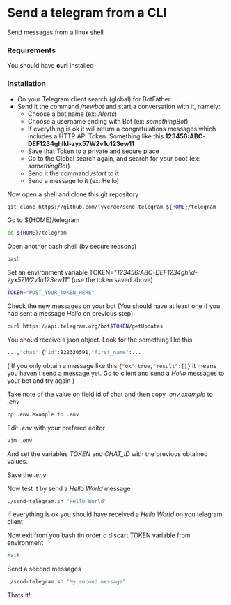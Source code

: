 # Send a telegram from a CLI
Send messages from a linux shell

### Requirements

You should have **curl** installed

### Installation

* On your Telegram client search (global) for BotFather
* Send it the command */newbot* and start a conversation with it, namely:
  * Choose a bot name (ex: *Alerts*)
  * Choose a username ending with Bot (ex: *somethingBot*)
  * If everything is ok it will return a congratulations messages which includes a HTTP API Token. Something like this **123456:ABC-DEF1234ghIkl-zyx57W2v1u123ew11**
  * Save that Token to a private and secure place
  * Go to the Global search again, and search for your boot (ex: *somethingBot*)
  * Send it the command */start* to it
  * Send a message to it (ex: Hello)

Now open a shell and clone this git repository
```bash
git clone https://github.com/jvverde/send-telegram ${HOME}/telegram
```
Go to ${HOME}/telegram
```bash
cd ${HOME}/telegram
```
Open another bash shell (by secure reasons)
```bash
bash
```
Set an environment variable TOKEN="*123456:ABC-DEF1234ghIkl-zyx57W2v1u123ew11*" (use the token saved above)
```bash
TOKEN="POST_YOUR_TOKEN_HERE"
```
Check the new messages on your bot (You should have at least one if you had sent a message *Hello* on previous step)
```bash
curl https://api.telegram.org/bot$TOKEN/getUpdates
```
You shoud receive a json object. Look for the something like this
```bash
...,"chat":{"id":822330591,"first_name":...
```
( If you only obtain a message like this ``` {"ok":true,"result":[]} ``` it means you haven't send a message yet. Go to client and send a *Hello* messages to your bot and try again )

Take note of the value on field id of chat and then copy *.env.example* to *.env*

```bash
cp .env.example to .env
```
Edit *.env* with your prefered editor
```bash
vim .env
```
And set the variables *TOKEN* and *CHAT_ID* with the previous obtained values.

Save the *.env*

Now test it by send a *Hello World* message
```bash
./send-telegram.sh "Hello World"
```
If everything is ok you should have received a *Hello World* on you telegram client

Now exit from you bash tin order o discart TOKEN variable from environment 
```bash
exit
```
Send a second messages
```bash
./send-telegram.sh "My second message"
```

Thats it!



